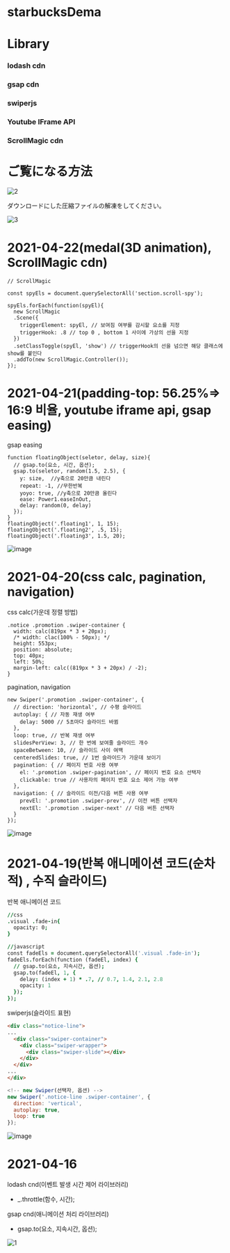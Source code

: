 # starbucksDema
# Library
### lodash cdn
### gsap cdn
### swiperjs
### Youtube IFrame API
### ScrollMagic cdn

# ご覧になる方法

![2](https://user-images.githubusercontent.com/61581807/115183963-c9fc3180-a117-11eb-864d-5f92721d9798.png)


ダウンロードにした圧縮ファイルの解凍をしてください。



![3](https://user-images.githubusercontent.com/61581807/115184098-16e00800-a118-11eb-8c93-c1d0d7e5ab86.png)




# 2021-04-22(medal(3D animation), ScrollMagic cdn)

```
// ScrollMagic

const spyEls = document.querySelectorAll('section.scroll-spy');

spyEls.forEach(function(spyEl){
  new ScrollMagic
  .Scene({
    triggerElement: spyEl, // 보여짐 여부를 감시할 요소를 지정
    triggerHook: .8 // top 0 , bottom 1 사이에 가상의 선을 지정
  })
  .setClassToggle(spyEl, 'show') // triggerHook의 선을 넘으면 해당 클래스에 show를 붙인다
  .addTo(new ScrollMagic.Controller());
});

```




# 2021-04-21(padding-top: 56.25%=> 16:9 비율, youtube iframe api, gsap easing)


gsap easing
```
function floatingObject(seletor, delay, size){
  // gsap.to(요소, 시간, 옵션);
  gsap.to(seletor, random(1.5, 2.5), {
    y: size,  //y축으로 20만큼 내린다
    repeat: -1, //무한반복
    yoyo: true, //y축으로 20만큼 올린다
    ease: Power1.easeInOut,
    delay: random(0, delay)
  });
}
floatingObject('.floating1', 1, 15);
floatingObject('.floating2', .5, 15);
floatingObject('.floating3', 1.5, 20);
```


![image](https://user-images.githubusercontent.com/61581807/115522160-d5418f80-a2c6-11eb-9410-ff02c5dcd0e9.png)



# 2021-04-20(css calc, pagination, navigation)

css calc(가운데 정렬 방법)
```
.notice .promotion .swiper-container {
  width: calc(819px * 3 + 20px);
  /* width: clac(100% - 50px); */
  height: 553px;
  position: absolute;
  top: 40px;
  left: 50%;
  margin-left: calc((819px * 3 + 20px) / -2);
}
```

pagination, navigation
```
new Swiper('.promotion .swiper-container', {
  // direction: 'horizontal', // 수평 슬라이드
  autoplay: { // 자동 재생 여부
    delay: 5000 // 5초마다 슬라이드 바뀜
  },
  loop: true, // 반복 재생 여부
  slidesPerView: 3, // 한 번에 보여줄 슬라이드 개수
  spaceBetween: 10, // 슬라이드 사이 여백
  centeredSlides: true, // 1번 슬라이드가 가운데 보이기
  pagination: { // 페이지 번호 사용 여부
    el: '.promotion .swiper-pagination', // 페이지 번호 요소 선택자
    clickable: true // 사용자의 페이지 번호 요소 제어 가능 여부
  },
  navigation: { // 슬라이드 이전/다음 버튼 사용 여부
    prevEl: '.promotion .swiper-prev', // 이전 버튼 선택자
    nextEl: '.promotion .swiper-next' // 다음 버튼 선택자
  }
});
```

![image](https://user-images.githubusercontent.com/61581807/115364693-9f38d880-a1fe-11eb-9ef1-07d9e7877096.png)






# 2021-04-19(반복 애니메이션 코드(순차적) , 수직 슬라이드)

반복 애니메이션 코드

```j
//css
.visual .fade-in{
  opacity: 0;
}

//javascript
const fadeEls = document.querySelectorAll('.visual .fade-in');
fadeEls.forEach(function (fadeEl, index) {
  // gsap.to(요소, 지속시간, 옵션);
  gsap.to(fadeEl, 1, {
    delay: (index + 1) * .7, // 0.7, 1.4, 2.1, 2.8
    opacity: 1
  });
});
```

swiperjs(슬라이드 표현)

```html
<div class="notice-line">
...
  <div class="swiper-container">
    <div class="swiper-wrapper">
      <div class="swiper-slide"></div>
    </div>
  </div>
...
</div>
```

```js
<!-- new Swiper(선택자, 옵션) -->
new Swiper('.notice-line .swiper-container', {
  direction: 'vertical',
  autoplay: true,
  loop: true
});
```

![image](https://user-images.githubusercontent.com/61581807/115207755-d479f380-a136-11eb-9970-34d988ef4ee2.png)







# 2021-04-16

lodash cnd(이벤트 발생 시간 제어 라이브러리)
- _.throttle(함수, 시간);


gsap cnd(애니메이션 처리 라이브러리)
- gsap.to(요소, 지속시간, 옵션);

![1](https://user-images.githubusercontent.com/61581807/115183650-2874e000-a117-11eb-93b3-1ebe920f174d.png)

